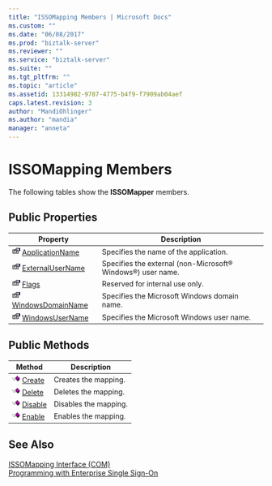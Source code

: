 ```yaml
---
title: "ISSOMapping Members | Microsoft Docs"
ms.custom: ""
ms.date: "06/08/2017"
ms.prod: "biztalk-server"
ms.reviewer: ""
ms.service: "biztalk-server"
ms.suite: ""
ms.tgt_pltfrm: ""
ms.topic: "article"
ms.assetid: 13314982-9787-4775-b4f9-f7909ab04aef
caps.latest.revision: 3
author: "MandiOhlinger"
ms.author: "mandia"
manager: "anneta"
---
```

# ISSOMapping Members
The following tables show the **ISSOMapper** members.  
  
## Public Properties  
  
|Property|Description|  
|--------------|-----------------|  
|![](../core/media/pubproperty.gif "pubproperty") [ApplicationName](../core/issomapping-applicationname-property.md)|Specifies the name of the application.|  
|![](../core/media/pubproperty.gif "pubproperty") [ExternalUserName](../core/issomapping-externalusername-property.md)|Specifies the external (non-Microsoft® Windows®) user name.|  
|![](../core/media/pubproperty.gif "pubproperty") [Flags](../core/issomapping-flags-property.md)|Reserved for internal use only.|  
|![](../core/media/pubproperty.gif "pubproperty") [WindowsDomainName](../core/issomapping-windowsdomainname-property.md)|Specifies the Microsoft Windows domain name.|  
|![](../core/media/pubproperty.gif "pubproperty") [WindowsUserName](../core/issomapping-windowsusername-property.md)|Specifies the Microsoft Windows user name.|  
  
## Public Methods  
  
|Method|Description|  
|------------|-----------------|  
|![](../core/media/pubmethod.gif "pubmethod") [Create](../core/issomapping-create-method.md)|Creates the mapping.|  
|![](../core/media/pubmethod.gif "pubmethod") [Delete](../core/issomapping-delete-method.md)|Deletes the mapping.|  
|![](../core/media/pubmethod.gif "pubmethod") [Disable](../core/issomapping-disable-method.md)|Disables the mapping.|  
|![](../core/media/pubmethod.gif "pubmethod") [Enable](../core/issomapping-enable-method.md)|Enables the mapping.|  
  
## See Also  
 [ISSOMapping Interface (COM)](../core/issomapping-interface-com.md)   
 [Programming with Enterprise Single Sign-On](../core/programming-with-enterprise-single-sign-on.md)